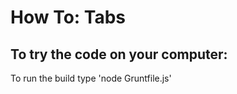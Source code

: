 How To: Tabs
============

To try the code on your computer: 
---------------------------------

To run the build type 'node Gruntfile.js' 